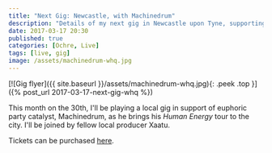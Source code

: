 ```yaml
---
title: "Next Gig: Newcastle, with Machinedrum"
description: "Details of my next gig in Newcastle upon Tyne, supporting Machinedrum."
date: 2017-03-17 20:30
published: true
categories: [Ochre, Live]
tags: [live, gig]
image: /assets/machinedrum-whq.jpg
---
```

[![Gig flyer]({{ site.baseurl }}/assets/machinedrum-whq.jpg){: .peek .top }]({% post_url 2017-03-17-next-gig-whq %})

This month on the 30th, I'll be playing a local gig in support of euphoric party catalyst, Machinedrum, as he brings his *Human Energy* tour to the city. I'll be joined by fellow local producer Xaatu.

Tickets can be purchased [here](https://tickets.welovewhq.com/machinedrum-whq-30th-march-2017).
